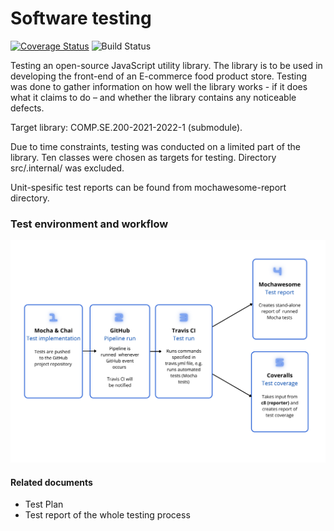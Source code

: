 # Software testing

[![Coverage Status](https://coveralls.io/repos/github/hennatee/Software-testing/badge.svg?branch=main)](https://coveralls.io/github/hennatee/Software-testing?branch=main) ![Build Status](https://app.travis-ci.com/hennatee/Software-testing.svg?branch=main)

Testing an open-source JavaScript utility library. The library is to be used in developing the front-end of an E-commerce food product store. Testing was done to gather information on how well the library works - if it does what it claims to do – and whether the library contains any noticeable defects.

Target library: COMP.SE.200-2021-2022-1 (submodule).

Due to time constraints, testing was conducted on a limited part of the library. Ten classes were chosen as targets for testing. Directory src/.internal/ was excluded.

Unit-spesific test reports can be found from mochawesome-report directory. 


### Test environment and workflow 

![image](https://github.com/hennatee/Software-testing/blob/main/test-environment.png?raw=true)


#### Related documents 

- Test Plan 
- Test report of the whole testing process  
